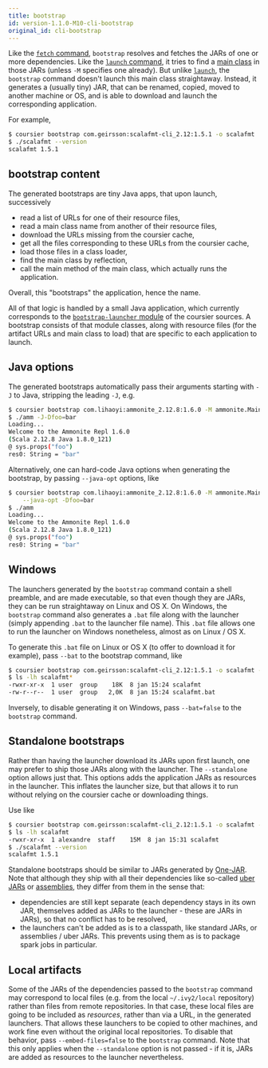 ```yaml
---
title: bootstrap
id: version-1.1.0-M10-cli-bootstrap
original_id: cli-bootstrap
---
```


Like the [`fetch` command](cli-fetch.md), `bootstrap` resolves and fetches the
JARs of one or more dependencies. Like the [`launch` command](cli-launch.md),
it tries to find a [main class](cli-launch.md#main-class) in those JARs
(unless `-M` specifies one already). But unlike [`launch`](cli-launch.md), the
`bootstrap` command doesn't launch this main class straightaway. Instead, it
generates a (usually tiny) JAR, that can be renamed, copied, moved to another
machine or OS, and is able to download and launch the corresponding application.

For example,

```bash
$ coursier bootstrap com.geirsson:scalafmt-cli_2.12:1.5.1 -o scalafmt
$ ./scalafmt --version
scalafmt 1.5.1
```

## bootstrap content

The generated bootstraps are tiny Java apps, that upon launch, successively
- read a list of URLs for one of their resource files,
- read a main class name from another of their resource files,
- download the URLs missing from the coursier cache,
- get all the files corresponding to these URLs from the coursier cache,
- load those files in a class loader,
- find the main class by reflection,
- call the main method of the main class, which actually runs the application.

Overall, this "bootstraps" the application, hence the name.

All of that logic is handled by a small Java application, which currently
corresponds to the [`bootstrap-launcher` module](https://github.com/coursier/coursier/tree/bf9925778096eb24a3d3018079688d4255499457/modules/bootstrap-launcher)
of the coursier sources. A bootstrap consists of that module classes,
along with resource files (for the artifact URLs and main class to load) that
are specific to each application to launch.

## Java options

The generated bootstraps automatically pass their arguments starting with
`-J` to Java, stripping the leading `-J`, e.g.

```bash
$ coursier bootstrap com.lihaoyi:ammonite_2.12.8:1.6.0 -M ammonite.Main -o amm
$ ./amm -J-Dfoo=bar
Loading...
Welcome to the Ammonite Repl 1.6.0
(Scala 2.12.8 Java 1.8.0_121)
@ sys.props("foo")
res0: String = "bar"
```

Alternatively, one can hard-code Java options when generating the bootstrap,
by passing `--java-opt` options, like

```bash
$ coursier bootstrap com.lihaoyi:ammonite_2.12.8:1.6.0 -M ammonite.Main -o amm \
    --java-opt -Dfoo=bar
$ ./amm
Loading...
Welcome to the Ammonite Repl 1.6.0
(Scala 2.12.8 Java 1.8.0_121)
@ sys.props("foo")
res0: String = "bar"
```

## Windows

The launchers generated by the `bootstrap` command contain a shell preamble,
and are made executable, so that even though they are JARs, they can be run
straightaway on Linux and OS X. On Windows, the `bootstrap` command also
generates a `.bat` file along with the launcher (simply appending `.bat` to the
launcher file name). This `.bat` file allows one to run the launcher on Windows
nonetheless, almost as on Linux / OS X.

To generate this `.bat` file on Linux or OS X (to offer to download it for
example), pass `--bat` to the bootstrap command, like

```bash
$ coursier bootstrap com.geirsson:scalafmt-cli_2.12:1.5.1 -o scalafmt --bat
$ ls -lh scalafmt*
-rwxr-xr-x  1 user  group    18K  8 jan 15:24 scalafmt
-rw-r--r--  1 user  group   2,0K  8 jan 15:24 scalafmt.bat
```

Inversely, to disable generating it on Windows, pass `--bat=false` to the
`bootstrap` command.

## Standalone bootstraps

Rather than having the launcher download its JARs upon first launch, one may
prefer to ship those JARs along with the launcher. The `--standalone` option
allows just that. This options adds the application JARs as resources in the
launcher. This inflates the launcher size, but that allows it to run without
relying on the coursier cache or downloading things.

Use like

```bash
$ coursier bootstrap com.geirsson:scalafmt-cli_2.12:1.5.1 -o scalafmt --standalone
$ ls -lh scalafmt
-rwxr-xr-x  1 alexandre  staff    15M  8 jan 15:31 scalafmt
$ ./scalafmt --version
scalafmt 1.5.1
```

Standalone bootstraps should be similar to JARs generated by
[One-JAR](http://one-jar.sourceforge.net). Note that although they ship with
all their dependencies like so-called [uber JARs](http://maven.apache.org/plugins/maven-shade-plugin/) or [assemblies](https://github.com/sbt/sbt-assembly),
they differ from them in the sense that:
- dependencies are still kept separate (each dependency stays in its own JAR, themselves added as JARs to the launcher - these are JARs in JARs), so that no
  conflict has to be resolved,
- the launchers can't be added as is to a classpath, like standard JARs, or
  assemblies / uber JARs. This prevents using them as is to package spark jobs
  in particular.

## Local artifacts

Some of the JARs of the dependencies passed to the `bootstrap` command may
correspond to local files (e.g. from the local `~/.ivy2/local` repository)
rather than files from remote repositories. In that case, these local files
are going to be included as _resources_, rather than via a URL, in the
generated launchers. That allows these launchers to be copied to other
machines, and work fine even without the original local repositories.
To disable that behavior, pass `--embed-files=false` to the `bootstrap`
command. Note that this only applies when the `--standalone` option is
not passed - if it is, JARs are added as resources to the launcher
nevertheless.
